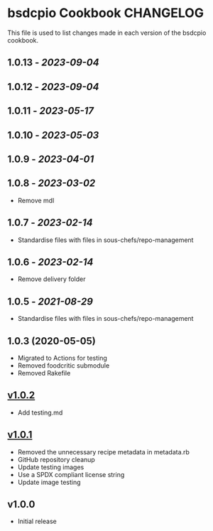 # bsdcpio Cookbook CHANGELOG

This file is used to list changes made in each version of the bsdcpio cookbook.

## 1.0.13 - *2023-09-04*

## 1.0.12 - *2023-09-04*

## 1.0.11 - *2023-05-17*

## 1.0.10 - *2023-05-03*

## 1.0.9 - *2023-04-01*

## 1.0.8 - *2023-03-02*

- Remove mdl

## 1.0.7 - *2023-02-14*

- Standardise files with files in sous-chefs/repo-management

## 1.0.6 - *2023-02-14*

- Remove delivery folder

## 1.0.5 - *2021-08-29*

- Standardise files with files in sous-chefs/repo-management

## 1.0.3 (2020-05-05)

- Migrated to Actions for testing
- Removed foodcritic submodule
- Removed Rakefile

## [v1.0.2](2019-10-25)

- Add testing.md

## [v1.0.1](2019-10-25)

- Removed the unnecessary recipe metadata in metadata.rb
- GitHub repository cleanup
- Update testing images
- Use a SPDX compliant license string
- Update image testing

## v1.0.0

- Initial release
